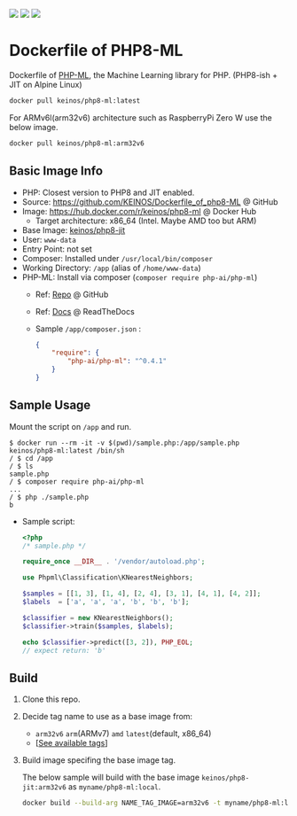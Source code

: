 [![](https://images.microbadger.com/badges/image/keinos/php8-ml.svg)](https://microbadger.com/images/keinos/php8-ml "View image info on microbadger.com")
[![](https://img.shields.io/docker/cloud/automated/keinos/php8-ml)](https://hub.docker.com/r/keinos/php8-ml "Docker Cloud Automated build")
[![](https://img.shields.io/docker/cloud/build/keinos/php8-ml)](https://hub.docker.com/r/keinos/php8-ml/builds "Docker Cloud Build Status")

# Dockerfile of PHP8-ML

Dockerfile of [PHP-ML](https://php-ml.org/), the Machine Learning library for PHP. (PHP8-ish + JIT on Alpine Linux)

```bash
docker pull keinos/php8-ml:latest
```

For ARMv6l(arm32v6) architecture such as RaspberryPi Zero W use the below image.

```bash
docker pull keinos/php8-ml:arm32v6
```

## Basic Image Info

- PHP: Closest version to PHP8 and JIT enabled.
- Source: https://github.com/KEINOS/Dockerfile_of_php8-ML @ GitHub
- Image: https://hub.docker.com/r/keinos/php8-ml @ Docker Hub
  - Target architecture: x86_64 (Intel. Maybe AMD too but ARM)
- Base Image: [keinos/php8-jit](https://hub.docker.com/r/keinos/php8-jit)
- User: `www-data`
- Entry Point: not set
- Composer: Installed under `/usr/local/bin/composer`
- Working Directory: `/app` (alias of `/home/www-data`)
- PHP-ML: Install via composer (`composer require php-ai/php-ml`)
  - Ref: [Repo](https://github.com/php-ai/php-ml) @ GitHub
  - Ref: [Docs](https://php-ml.readthedocs.io/en/latest/) @ ReadTheDocs
  - Sample `/app/composer.json` :

    ```json
    {
        "require": {
            "php-ai/php-ml": "^0.4.1"
        }
    }
    ```

## Sample Usage

Mount the script on `/app` and run.

```shellsession
$ docker run --rm -it -v $(pwd)/sample.php:/app/sample.php keinos/php8-ml:latest /bin/sh
/ $ cd /app
/ $ ls
sample.php
/ $ composer require php-ai/php-ml
...
/ $ php ./sample.php
b
```

- Sample script:

    ```php
    <?php
    /* sample.php */

    require_once __DIR__ . '/vendor/autoload.php';

    use Phpml\Classification\KNearestNeighbors;

    $samples = [[1, 3], [1, 4], [2, 4], [3, 1], [4, 1], [4, 2]];
    $labels  = ['a', 'a', 'a', 'b', 'b', 'b'];

    $classifier = new KNearestNeighbors();
    $classifier->train($samples, $labels);

    echo $classifier->predict([3, 2]), PHP_EOL;
    // expect return: 'b'
    ```

## Build

1. Clone this repo.
2. Decide tag name to use as a base image from:
    - `arm32v6` `arm`(ARMv7) `amd` `latest`(default, x86_64)
    - [[See available tags](https://hub.docker.com/r/keinos/php8-jit/tags)]
3. Build image specifing the base image tag.

    The below sample will build with the base image `keinos/php8-jit:arm32v6` as `myname/php8-ml:local`.

    ```bash
    docker build --build-arg NAME_TAG_IMAGE=arm32v6 -t myname/php8-ml:local .
    ```
